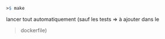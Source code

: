 ```makefile
>$ make
```
lancer tout automatiquement (sauf les tests => à ajouter dans le
>dockerfile)

